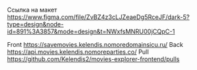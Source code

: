 Ссылка на макет https://www.figma.com/file/ZvBZ4z3cLJZeaeDg5RceJF/dark-5?type=design&node-id=891%3A3857&mode=design&t=NWxfsMNRU00jCQpC-1

Front https://savemovies.kelendis.nomoredomainsicu.ru/
Back https://api.movies.kelendis.nomoreparties.co/
Pull https://github.com/Kelendis2/movies-explorer-frontend/pulls
